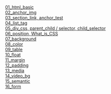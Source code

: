 [01_html_basic](./documents/01_html_basic.md)  
[02_anchor_img](./documents/02_anchor_img.md)  
[03_section_link, anchor_test](./documents/03_section_link%2C%20anchor_test.md)  
[04_list_tag](./documents/04_list_tag.md)  
[05_div_css, parent_child / selector, child_selector](./documents/05_div_css%2C%20parent_child%2C%20selector%2C%20child_selector.md)  
[06_position, What_is_CSS](./documents/06_position%2C%20What_is_CSS.md)  
[07_background](./documents/07_background.md)  
[08_color](./documents/08_color.md)  
[09_table](./documents/09_table.md)  
[10_float](./documents/10_float.md)  
[11_margin](./documents/11_margin.md)  
[12_padding](./documents/12_padding.md)  
[13_media](./documents/13_media.md)  
[14_video_bg](./documents/14_video_bg.md)  
[15_semantic](./documents/15_semantic.md)  
[16_form](./documents/16_form.md)  
[]() 
[]() 


